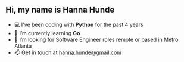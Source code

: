 ## Hi, my name is Hanna Hunde

<!--
**hundehanna/hundehanna** is a ✨ _special_ ✨ repository because its `README.md` (this file) appears on your GitHub profile.

Here are some ideas to get you started:
-->

- 💻 I've been coding with **Python** for the past 4 years
- 🌱 I’m currently learning **Go** 
- 🤔 I’m looking for Software Engineer roles remote or based in Metro Atlanta
- 📫 Get in touch at hanna.hunde@gmail.com


